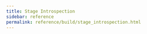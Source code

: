 ```yaml
---
title: Stage Introspection
sidebar: reference
permalink: reference/build/stage_introspection.html
---
```

